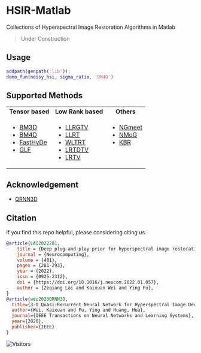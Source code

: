 # HSIR-Matlab

Collections of Hyperspectral Image Restoration Algorithms in Matlab

> Under Construction

## Usage

```matlab
addpath(genpath('lib'));
demo_fun(noisy_hsi, sigma_ratio, 'BM4D')
```

## Supported Methods

<table>
  <tbody>
    <tr align="center" valign="bottom">
      <td>
        <b>Tensor based</b>
      </td>
      <td>
        <b>Low Rank based</b>
      </td>
      <td>
        <b>Others</b>
      </td>
    </tr>
    <tr valign="top">
      <td>
        <ul>
            <li><a href="https://github.com/qzhang95/HSID-CNN">BM3D </a></li>
            <li><a href="https://github.com/Vandermode/QRNN3D">BM4D </a></li>
            <li><a href="https://github.com/inria-thoth/T3SC">FastHyDe</a></li>
            <li><a href="https://github.com/Zeqiang-Lai/DPHSIR">GLF</a></li>
      </ul>
      </td>
      <td>
        <ul>
          <li><a href="#">LLRGTV</a></li>
          <li><a href="#">LLRT</a></li>
          <li><a href="#">WLTRT</a></li>
          <li><a href="#">LRTDTV</a></li>
          <li><a href="#">LRTV</a></li>
        </ul>
      </td>
      <td>
        <ul>
          <li><a href="#">NGmeet</a></li>
          <li><a href="#">NMoG</a></li>
          <li><a href="#">KBR</a></li>
        </ul>
      </td>
    </tr>
</td>
    </tr>
  </tbody>
</table>

## Acknowledgement

- [QRNN3D](https://github.com/Vandermode/QRNN3D)

## Citation

If you find this repo helpful, please considering citing us.

```bibtex
@article{LAI2022281,
    title = {Deep plug-and-play prior for hyperspectral image restoration},
    journal = {Neurocomputing},
    volume = {481},
    pages = {281-293},
    year = {2022},
    issn = {0925-2312},
    doi = {https://doi.org/10.1016/j.neucom.2022.01.057},
    author = {Zeqiang Lai and Kaixuan Wei and Ying Fu},
}
@article{wei2020QRNN3D,
  title={3-D Quasi-Recurrent Neural Network for Hyperspectral Image Denoising},
  author={Wei, Kaixuan and Fu, Ying and Huang, Hua},
  journal={IEEE Transactions on Neural Networks and Learning Systems},
  year={2020},
  publisher={IEEE}
}

```

![Visitors](https://api.visitorbadge.io/api/visitors?path=https%3A%2F%2Fgithub.com%2Fbit-isp%2FHSIR-Matlab&countColor=%23263759&style=flat)